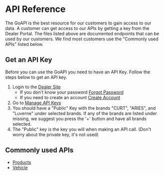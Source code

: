 # API Reference

The GoAPI is the best resource for our customers to gain access to our data. A customer can get access to our APIs by getting a key from the Dealer Portal. The files listed above are documented endpoints that can be used by our customers. We find most customers use the "Commonly used APIs" listed below.

## Get an API Key
Before you can use the GoAPI you need to have an API Key. Follow the steps below to get an API key.

1. Login to the [Dealer Site](https://dealers.curtmfg.com/)
   - If you don't know your password [Forgot Password](https://dealers.curtmfg.com/account/forgot)
   - If you need to create an account [Create Account](https://dealers.curtmfg.com/account/create)
2. Go to [Manage API Keys](https://dealers.curtmfg.com/account/keys)
3. You should have a "Public" Key with the brands "CURT", "ARIES", and "Luverne" under selected brands. If any of the brands are listed under missing, we suggest you press the '+' button and have all brands selected.
4. The "Public" key is the key you will when making an API call. (Don't worry about the private key, it's not used)
 
## Commonly used APIs
- [Products](https://github.com/curt-labs/API/blob/goapi/docs/Products.md)
- [Vehicle](https://github.com/curt-labs/API/blob/goapi/docs/Vehicle.md)
